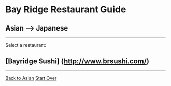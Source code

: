 # Bay Ridge Restaurant Guide
## Asian --> Japanese
---
Select a restaurant:
## [Bayridge Sushi] (http://www.brsushi.com/)
---
[Back to Asian](../asian.md)
[Start Over](../home.md)